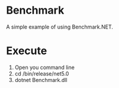 # Benchmark

A simple example of using Benchmark.NET.

# Execute

1. Open you command line
2. cd <yourprojectpath>/bin/release/net5.0
3. dotnet Benchmark.dll
